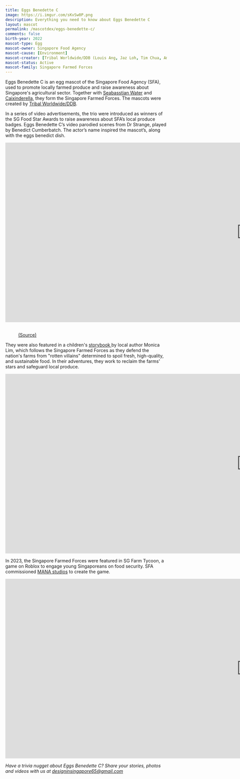 ```yaml
---
title: Eggs Benedette C
image: https://i.imgur.com/sKvSw0P.png
description: Everything you need to know about Eggs Benedette C
layout: mascot
permalink: /mascotdex/eggs-benedette-c/
comments: false
birth-year: 2022
mascot-type: Egg
mascot-owner: Singapore Food Agency
mascot-cause: [Environment]
mascot-creator: [Tribal Worldwide/DDB (Louis Ang, Jaz Loh, Tim Chua, Amos)]
mascot-status: Active
mascot-family: Singapore Farmed Forces
---
```


Eggs Benedette C is an egg mascot of the Singapore Food Agency (SFA), used to promote locally farmed produce and raise awareness about Singapore's agricultural sector. Together with <a href="https://www.designinsingapore.com/mascotdex/seabasstian-water/" target="_blank">Seabasstian Water</a> and <a href="https://www.designinsingapore.com/mascotdex/caixinderella/" target="_blank">Caixinderella</a>, they form the Singapore Farmed Forces. The mascots were created by <a href="https://jazloh.com/the-food-star-awards" target="_blank">Tribal Worldwide/DDB</a>.

In a series of video advertisements, the trio were introduced as winners of the SG Food Star Awards to raise awareness about SFA’s local produce badges. Eggs Benedette C’s video parodied scenes from Dr Strange, played by Benedict Cumberbatch. The actor’s name inspired the mascot’s, along with the eggs benedict dish.

<div class="video-responsive"><iframe width="1524" height="560" src="https://www.youtube.com/embed/6HR0e9clOPo" title="Egg-ceptional Quality with Eggs Benedette C - #SGFoodStarAwards" frameborder="0" allow="accelerometer; autoplay; clipboard-write; encrypted-media; gyroscope; picture-in-picture; web-share" referrerpolicy="strict-origin-when-cross-origin" allowfullscreen></iframe> </div>

<br>
<figure>
<img src="https://i.imgur.com/q4hjIhd.png" alt="">
<figcaption><a href="" target="_blank">(Source)</a></figcaption>
</figure>

They were also featured in a children's <a href="https://www.sfa.gov.sg/staticfile/files/fromsgtosg/singapore-farmed-forces/index.html#p=4" target="_blank">storybook </a> by local author Monica Lim, which follows the Singapore Farmed Forces as they defend the nation's farms from "rotten villains" determined to spoil fresh, high-quality, and sustainable food. In their adventures, they work to reclaim the farms' stars and safeguard local produce.


<div class="video-responsive"><iframe width="1524" height="560" src="https://www.youtube.com/embed/xAUlCPW6zTY" title="The Singapore Farmed Forces" frameborder="0" allow="accelerometer; autoplay; clipboard-write; encrypted-media; gyroscope; picture-in-picture; web-share" referrerpolicy="strict-origin-when-cross-origin" allowfullscreen></iframe></div>


In 2023, the Singapore Farmed Forces were featured in SG Farm Tycoon, a game on Roblox to engage young Singaporeans on food security. SFA commissioned <a href="https://www.mana.partners/work/media/ " target="_blank">MANA studios</a> to create the game.

<div class="video-responsive"><iframe width="1524" height="560" src="https://www.youtube.com/embed/OSHrRKuSvAA" title="SG Farm Tycoon (Trailer)" frameborder="0" allow="accelerometer; autoplay; clipboard-write; encrypted-media; gyroscope; picture-in-picture; web-share" referrerpolicy="strict-origin-when-cross-origin" allowfullscreen></iframe></div>

<i>Have a trivia nugget about Eggs Benedette C? Share your stories, photos and videos with us at designinsingapore65@gmail.com</i>
